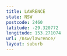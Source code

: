 ```yaml
---
title: LAWRENCE
state: NSW
postcode: 2460
latitude: -29.320772
longitude: 153.271074
url: /nsw/lawrence/
layout: suburb
---
```


